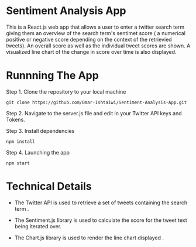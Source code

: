 # Sentiment Analysis App

This is a React.js web app that allows a user to enter a twitter search term giving them an overview of the search term's sentimet score ( a numerical positive or negative score depending on the context of the retrievied tweets).  An overall score as well as the individual tweet scores are shown. A visualized line chart of the change in score over time is also displayed.
 

# Runnning The App

Step 1. Clone the repository to your local machine 

```
git clone https://github.com/Omar-Ishtaiwi/Sentiment-Analysis-App.git
```

Step 2. Navigate to the server.js file and edit in your Twitter API keys and Tokens.


Step 3. Install dependencies 

```
npm install
```

Step 4. Launching the app 
```
npm start 
```


# Technical Details

* The Twitter API is used to retrieve a set of tweets containing the search term .

* The Sentiment.js library is used to calculate the score for the tweet text being iterated over.

* The Chart.js library is used to render the line chart displayed .




